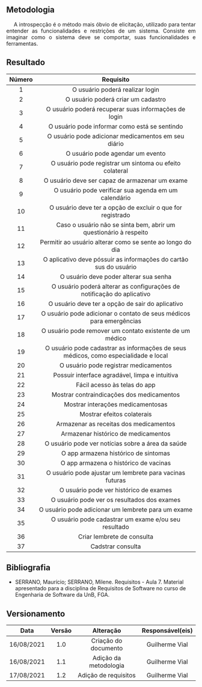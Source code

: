 ## Metodologia

<p style="text-indent: 20px; text-align: justify">A introspecção é o método mais óbvio de elicitação, utilizado para tentar entender as funcionalidades e restrições de um sistema. Consiste em imaginar como o sistema deve se comportar, suas funcionalidades e ferramentas.</p>

## Resultado

| **Número** | **Requisito** |
| :----: | :-------: |
| 1 | O usuário poderá realizar login |
| 2 | O usuário poderá criar um cadastro |
| 3 | O usuário poderá recuperar suas informações de login |
| 4 | O usuário pode informar como está se sentindo |
| 5 | O usuário pode adicionar medicamentos em seu diário |
| 6 | O usuário pode agendar um evento |
| 7 | O usuário pode registrar um sintoma ou efeito colateral |
| 8 | O usuário deve ser capaz de armazenar um exame |
| 9 | O usuário pode verificar sua agenda em um calendário |
| 10 | O usuário deve ter a opção de excluir o que for registrado |
| 11 | Caso o usuário não se sinta bem, abrir um questionário à respeito |
| 12 | Permitir ao usuário alterar como se sente ao longo do dia |
| 13 | O aplicativo deve póssuir as informações do cartão sus do usuário |
| 14 | O usuário deve poder alterar sua senha |
| 15 | O usuário poderá alterar as configurações de notificação do aplicativo |
| 16 | O usuário deve ter a opção de sair do aplicativo |
| 17 | O usuário pode adicionar o contato de seus médicos para emergências |
| 18 | O usuário pode remover um contato existente de um médico |
| 19 | O usuário pode cadastrar as informações de seus médicos, como especialidade e local |
| 20 | O usuário pode registrar medicamentos |
| 21 | Possuir interface agradável, limpa e intuitiva |
| 22 | Fácil acesso às telas do app |
| 23 | Mostrar contraindicações dos medicamentos |
| 24 | Mostrar interações medicamentosas |
| 25 | Mostrar efeitos colaterais |
| 26 | Armazenar as receitas dos medicamentos |
| 27 | Armazenar histórico de medicamentos |
| 28 | O usuário pode ver notícias sobre a área da saúde |
| 29 | O app armazena histórico de sintomas |
| 30 | O app armazena o histórico de vacinas |
| 31 | O usuário pode ajustar um lembrete para vacinas futuras |
| 32 | O usuário pode ver histórico de exames |
| 33 | O usuário pode ver os resultados dos exames |
| 34 | O usuário pode adicionar um lembrete para um exame |
| 35 | O usuário pode cadastrar um exame e/ou seu resultado |
| 36 | Criar lembrete de consulta |
| 37 | Cadstrar consulta |

## Bibliografia

- SERRANO, Maurício; SERRANO, Milene. Requisitos - Aula 7. Material apresentado para a disciplina de Requisitos de Software no curso de Engenharia de Software da UnB, FGA.

## Versionamento

|Data|Versão|Alteração|Responsável(eis)|
|:--:|:----:|:-------:|:---:|
| 16/08/2021 | 1.0 | Criação do documento | Guilherme Vial |
| 16/08/2021 | 1.1 | Adição da metodologia | Guilherme Vial |
| 17/08/2021 | 1.2 | Adição de requisitos | Guilherme Vial |
